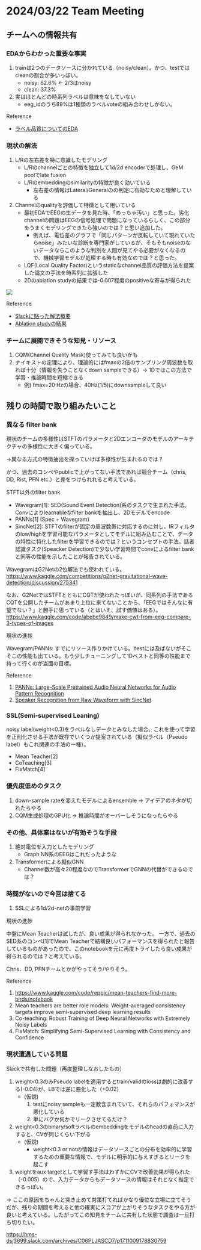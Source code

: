 # 2024/03/22 Team Meeting

<!--
## 自己紹介

* 「専業」Kagger暦2年9ヶ月。元はEC系、電子マネー系のベンチャー企業でSD→インフラエンジニアをしていた。
* 機械学習はAndrew Ngのコースから入った（Ariyasuさんのネット上の対談記事で知った）
* 影響を受けたKaggler
    - [K_mat](https://www.kaggle.com/kmat2019) -> モデリングの師匠だと勝手に思っている
    - [Jack(Japan)](https://www.kaggle.com/rsakata) -> 軽量なモデルで普通に金圏の強さ
* Kaggleのモチベーション
    - 勝ち負け < 探求
        - 目標は「誰も作らなかった解法でソロ優勝すること」
        - 逆に勝つために必要な作業がおそろかになってることがあると今回のチームマージで気付かされた
-->

## チームへの情報共有

### EDAからわかった重要な事実

1. trainは2つのデータソースに分かれている（noisy/clean）。かつ、testではcleanの割合が多いっぽい。
    - noisy: 62.6% <- 2/3はnoisy
    - clean: 37.3%
1. 実はほとんどの時系列ラベルは意味をなしていない
    - eeg_idのうち89%は1種類のラベルvoteの組み合わせしかない。

Reference

- [ラベル品質についてのEDA](https://github.com/bilzard/kaggle-hms-bilzard/blob/main/notebook/eda_label_quality.ipynb)

### 現状の解法

1. L/Rの左右差を特に意識したモデリング
    - L/Rのchannelごとの特徴を独立して1d/2d encoderで処理し、GeM poolでlate fusion
    - L/Rのembeddingのsimilarityの特徴が良く効いている
        - 左右差の情報はLateral/Generalのの判定に有効なためと理解している
2. Channelのqualityを評価して特徴として用いている
    - 最初EDAでEEGの生データを見た時、「めっちゃ汚い」と思った。劣化channelの問題はEEGの信号処理で問題になっているらしく、この部分をうまくモデリングできたら強いのでは？と思い追加した。
        - 例えば、電位差のグラフで「同じパターンが反転していて現れていたらnoise」みたいな診断を専門家がしているが、そもそもnoiseのないデータならこのような判別を人間が見てやる必要がなくなるので、機械学習モデルが処理する時も有効なのでは？と思った。
    - LQF(Local Quality Factor)というstaticなchannel品質の評価方法を提案した論文の手法を時系列に拡張した
    - 2Dのablation studyの結果では-0.007程度のpositiveな寄与が得られた

![](../note/resource/architecture.png)

Reference

- [Slackに貼った解法概要](https://hms-dsj3699.slack.com/archives/C06PLJASCD7/p1710945240116909)
- [Ablation studyの結果](https://github.com/bilzard/kaggle-hms-bilzard/blob/main/note/004_ablation_study_of_2d_models.md)

### チームに展開できそうな知見・リソース

1. CQM(Channel Quality Mask)使ってみても良いかも
1. ナイキストの定理により、理論的にはfmaxの2倍のサンプリング周波数を取れば十分（情報を失うことなくdown sampleできる）-> 1Dではこの方法で学習・推論時間を短縮できる
    - 例) fmax=20 Hzの場合、40Hz(1/5)にdownsampleして良い

## 残りの時間で取り組みたいこと

### 異なる filter bank

現状のチームの多様性はSTFTのパラメータと2Dエンコーダのモデルのアーキテクチャの多様性に大きく偏っている。

→異なる方式の特徴抽出を探っていけば多様性が生まれるのでは？

かつ、過去のコンペやpublicで上がってない手法であれば競合チーム（chris, DD, Rist, PFN etc.）と差をつけられれると考えている。

STFT以外のfilter bank
- Wavegram[1]: SED(Sound Event Detection)系のタスクで生まれた手法。 Convによりlearnableなfilter bankを抽出し、2Dモデルでencode
- PANNs[1] (Spec + Wavegram)
- SincNet[2]: STFTのfilterが固定の周波数帯に対応するのに対し、IRフィルタのlow/highを学習可能なパラメータとしてモデルに組み込むことで、データの特性に特化したfilterを学習できるのでは？というコンセプトの手法。話者認識タスク(Speacker Detection)で少ない学習時間でconvによるfilter bankと同等の性能を示したことが報告されている。

WavegramはG2Netの2位解法でも使われている。
https://www.kaggle.com/competitions/g2net-gravitational-wave-detection/discussion/275341

なお、G2NetではSTFTとともにCQTが使われたっぽいが、同系列の手法であるCQTを公開したチームがあまり上位に来てないことから、「EEGではそんなに有望でない？」と勝手に思っている（とはいえ、試す価値はある）。
https://www.kaggle.com/code/abebe9849/make-cwt-from-eeg-compare-3-types-of-images

現状の進捗

Wavegram/PANNs: すでにリソース作りかけている。bestには及ばないがそこそこの性能も出ている。もう少しチューニングして1Dベストと同等の性能まで持って行くのが当面の目標。

Reference

1. [PANNs: Large-Scale Pretrained Audio Neural Networks for Audio Pattern Recognition](https://arxiv.org/abs/1912.10211)
1. [Speaker Recognition from Raw Waveform with SincNet](https://arxiv.org/abs/1808.00158)

### SSL(Semi-supervised Leaning)


noisy label(weight<0.3)をラベルなしデータとみなした場合、これを使って学習を正則化させる手法が既存でいくつか提案されている（擬似ラベル（Pseudo label）もこれ関連の手法の一種）。

- Mean Teacher[2]
- CoTeaching[3]
- FixMatch[4]

### 優先度低めのタスク

1. down-sample rateを変えたモデルによるensemble -> アイデアのネタが切れたらやる
1. CQM生成処理のGPU化 -> 推論時間がオーバーしそうになったらやる

### その他、具体案はないが有効そうな手段

1. 絶対電位を入力としたモデリング
    - Graph NN系のEEGはこれだったような
1. Transformerによる擬似GNN
    - Channel数が高々20程度なのでTransformerでGNNの代替ができるのでは？

### 時間がないので今回は捨てる

1. SSLによる1d/2d-netの事前学習

現状の進捗

中盤にMean Teacherは試したが、良い成果が得られなかった。
一方で、過去のSED系のコンペ[1]でMean Teacherで結構良いパフォーマンスを得られたと報告しているものがあったので、このnotebookを元に再度トライしたら良い成果が得られるのでは？と考えている。

Chris、DD, PFNチームとかがやってそう/やりそう。

Reference

1. https://www.kaggle.com/code/reppic/mean-teachers-find-more-birds/notebook
1. Mean teachers are better role models: Weight-averaged consistency targets improve
semi-supervised deep learning results
1. Co-teaching: Robust Training of Deep Neural Networks with Extremely Noisy Labels
1. FixMatch: Simplifying Semi-Supervised Learning with Consistency and Confidence

### 現状遭遇している問題

Slackで共有した問題（再度整理しなおしたもの）

1. weight<0.3のみPseudo labelを適用するとtrain/validのlossは劇的に改善する(-0.04)が、LBでは逆に悪化した（+0.02）
    - (仮説)
        1. testにnoisy sampleも一定数含まれていて、それらのパフォマンスが悪化している
        2. 単にバグか何かでリークさせてるだけ？
1. weight<0.3のbinary/softラベルのembeddingをモデルのheadの直前に入力すると、CVが同じくらい下がる
    - (仮説)
        - weight<0.3 or notの情報はデータソースごとの分布を効率的に学習するための重要な情報で、モデルに明示的に与えすぎるとリークを起こす
1. weightをaux targetとして学習す手法はわずかにCVで改善効果が得られた（-0.005）ので、入力データからもデータソースの情報はそれとなく推定できるっぽい。

-> ここの原因をちゃんと突き止めて対策打てればかなり優位な立場に立てそうだが、残りの期間を考えると他の確実にスコアが上がりそうなタスクをやる方が良いと考えている。したがってこの知見をチームに共有した状態で調査は一旦打ち切りたい。

https://hms-dsj3699.slack.com/archives/C06PLJASCD7/p1711009178830759
